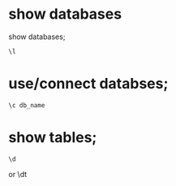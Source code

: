 
# show databases

show databases; 

```
\l
```

# use/connect databses;

```
\c db_name
```

# show tables;

``` 
\d
```
or \dt


